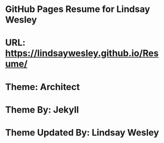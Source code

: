 # GitHub Pages Resume for Lindsay Wesley
# URL: https://lindsaywesley.github.io/Resume/
# Theme: Architect
# Theme By: Jekyll
# Theme Updated By: Lindsay Wesley
